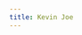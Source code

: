 ```yaml
---
title: Kevin Joe
---
```


<!-- comments -->
<!-- This content will not appear in the rendered Markdown -->
